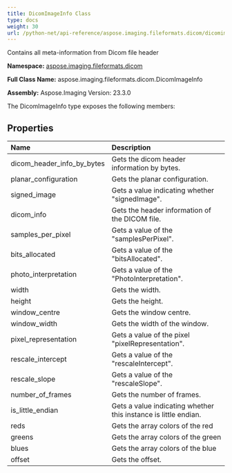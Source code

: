 ```yaml
---
title: DicomImageInfo Class
type: docs
weight: 30
url: /python-net/api-reference/aspose.imaging.fileformats.dicom/dicomimageinfo/
---
```


Contains all meta-information from Dicom file header

**Namespace:** [aspose.imaging.fileformats.dicom](/imaging/python-net/api-reference/aspose.imaging.fileformats.dicom/)

**Full Class Name:** aspose.imaging.fileformats.dicom.DicomImageInfo

**Assembly:**  Aspose.Imaging Version: 23.3.0

The DicomImageInfo type exposes the following members:
## **Properties**
|**Name**|**Description**|
| :- | :- |
|dicom_header_info_by_bytes|Gets the dicom header information by bytes.|
|planar_configuration|Gets the planar configuration.|
|signed_image|Gets a value indicating whether "signedImage".|
|dicom_info|Gets the header information of the DICOM file.|
|samples_per_pixel|Gets a value of the "samplesPerPixel".|
|bits_allocated|Gets a value of the "bitsAllocated".|
|photo_interpretation|Gets a value of the "PhotoInterpretation".|
|width|Gets the width.|
|height|Gets the height.|
|window_centre|Gets the window centre.|
|window_width|Gets the width of the window.|
|pixel_representation|Gets a value of the pixel "pixelRepresentation".|
|rescale_intercept|Gets a value of the "rescaleIntercept".|
|rescale_slope|Gets a value of the "rescaleSlope".|
|number_of_frames|Gets the number of frames.|
|is_little_endian|Gets a value indicating whether this instance is little endian.|
|reds|Gets the array colors of the red|
|greens|Gets the array colors of the green|
|blues|Gets the array colors of the blue|
|offset|Gets the offset.|
